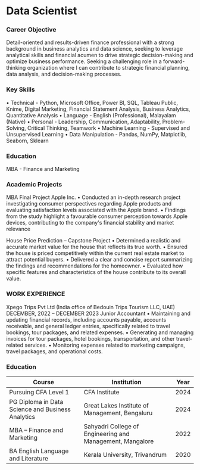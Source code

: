 # Data Scientist

### Career Objective
Detail-oriented and results-driven finance professional with a strong background in business analytics and data
science, seeking to leverage analytical skills and financial acumen to drive strategic decision-making and optimize
business performance. Seeking a challenging role in a forward-thinking organization where I can contribute to
strategic financial planning, data analysis, and decision-making processes.

### Key Skills
• Technical - Python, Microsoft Office, Power BI, SQL, Tableau Public, Knime, Digital Marketing, Financial
Statement Analysis, Business Analytics, Quantitative Analysis
• Language - English (Professional), Malayalam (Native)
• Personal - Leadership, Communication, Adaptability, Problem-Solving, Critical Thinking, Teamwork
• Machine Learning - Supervised and Unsupervised Learning
• Data Manipulation - Pandas, NumPy, Matplotlib, Seaborn, Sklearn

### Education
MBA - Finance and Marketing

### Academic Projects
MBA Final Project
Apple Inc.
• Conducted an in-depth research project investigating consumer perspectives regarding Apple products
and evaluating satisfaction levels associated with the Apple brand.
• Findings from the study highlight a favourable consumer perception towards Apple devices, contributing
to the company's financial stability and market relevance

House Price Prediction – Capstone Project
• Determined a realistic and accurate market value for the house that reflects its true worth.
• Ensured the house is priced competitively within the current real estate market to attract potential buyers.
• Delivered a clear and concise report summarizing the findings and recommendations for the homeowner.
• Evaluated how specific features and characteristics of the house contribute to its overall value.

### WORK EXPERIENCE
Xpego Trips Pvt Ltd (India office of Bedouin Trips Tourism LLC, UAE)         DECEMBER, 2022 – DECEMBER 2023
Junior Accountant
▪ Maintaining and updating financial records, including accounts payable, accounts receivable, and general
ledger entries, specifically related to travel bookings, tour packages, and related expenses.
▪ Generating and managing invoices for tour packages, hotel bookings, transportation, and other travel-related
services.
▪ Monitoring expenses related to marketing campaigns, travel packages, and operational costs.

### Education
| Course                                             | Institution                                               | Year |
|----------------------------------------------------|-----------------------------------------------------------|------|
| Pursuing CFA Level 1                               | CFA Institute                                             | 2024 |
| PG Diploma in Data Science and  Business Analytics | Great Lakes Institute of Management, Bengaluru            | 2024 |
| MBA – Finance and Marketing                        | Sahyadri College of Engineering and Management, Mangalore | 2022 |
| BA English Language and Literature                 | Kerala University, Trivandrum                             | 2020 |
